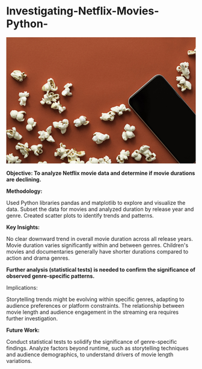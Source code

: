 # Investigating-Netflix-Movies-Python-

![](redpopcorn.jpg)

**Objective: To analyze Netflix movie data and determine if movie durations are declining.**

**Methodology:**

Used Python libraries pandas and matplotlib to explore and visualize the data.
Subset the data for movies and analyzed duration by release year and genre.
Created scatter plots to identify trends and patterns.

**Key Insights:**

No clear downward trend in overall movie duration across all release years.
Movie duration varies significantly within and between genres.
Children's movies and documentaries generally have shorter durations compared to action and drama genres.

**Further analysis (statistical tests) is needed to confirm the significance of observed genre-specific patterns.**

Implications:

Storytelling trends might be evolving within specific genres, adapting to audience preferences or platform constraints.
The relationship between movie length and audience engagement in the streaming era requires further investigation.

**Future Work:**

Conduct statistical tests to solidify the significance of genre-specific findings.
Analyze factors beyond runtime, such as storytelling techniques and audience demographics, to understand drivers of movie length variations.
